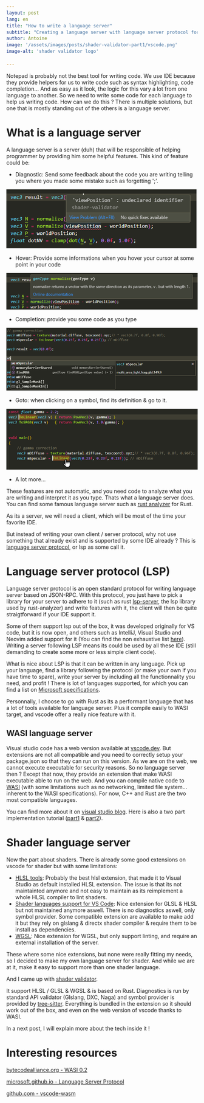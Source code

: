 ```yaml
---
layout: post
lang: en
title: "How to write a language server"
subtitle: "Creating a language server with language server protocol for vscode"
author: Antoine
image: '/assets/images/posts/shader-validator-part1/vscode.png'
image-alt: 'shader validator logo'

---
```


Notepad is probably not the best tool for writing code. We use IDE because they provide helpers for us to write code such as syntax highlighting, code completion... And as easy as it look, the logic for this vary a lot from one language to another. So we need to write some code for each language to help us writing code. How can we do this ? There is multiple solutions, but one that is mostly standing out of the others is a language server.

# What is a language server

A language server is a server (duh) that will be responsible of helping programmer by providing him some helpful features. This kind of feature could be:

- Diagnostic: Send some feedback about the code you are writing telling you where you made some mistake such as forgetting ';'.

![diagnostic](/assets/images/posts/shader-validator-part1/diagnostic.png)

- Hover: Provide some informations when you hover your cursor at some point in your code

![hover](/assets/images/posts/shader-validator-part1/hover.png)

- Completion: provide you some code as you type

![completion](/assets/images/posts/shader-validator-part1/completion.png)

- Goto: when clicking on a symbol, find its definition & go to it.

![goto](/assets/images/posts/shader-validator-part1/goto.png)

- A lot more...

These features are not automatic, and you need code to analyze what you are writing and interpret it as you type. Thats what a language server does. You can find some famous language server such as [rust analyzer](https://rust-analyzer.github.io/) for Rust.

As its a server, we will need a client, which will be most of the time your favorite IDE.

But instead of writing your own client / server protocol, why not use something that already exist and is supported by some IDE already ? This is [language server protocol](https://microsoft.github.io/language-server-protocol/), or lsp as some call it. 

# Language server protocol (LSP)

Language server protocol is an open standard protocol for writing language server based on JSON-RPC. With this protocol, you just have to pick a library for your server to adhere to it (such as rust [lsp-server](https://crates.io/crates/lsp-server), the lsp library used by rust-analyzer) and write features with it, the client will then be quite straigtforward if your IDE support it. 

Some of them support lsp out of the box, it was developed originally for VS code, but it is now open, and others such as IntelliJ, Visual Studio and Neovim added support for it (You can find the non exhaustive list [here](https://microsoft.github.io/language-server-protocol/implementors/tools/)). Writing a server following LSP means its could be used by all these IDE (still demanding to create some more or less simple client code).

What is nice about LSP is that it can be written in any language. Pick up your language, find a library following the protocol (or make your own if you have time to spare), write your server by including all the functionnality you need, and profit ! There is lot of languages supported, for which you can find a list on [Microsoft specifications](https://microsoft.github.io/language-server-protocol/implementors/sdks/).

Personnally, I choose to go with Rust as its a performant language that has a lot of tools available for language server. Plus it compile easily to WASI target, and vscode offer a really nice feature with it.

## WASI language server

Visual studio code has a web version available at [vscode.dev](https://vscode.dev). But extensions are not all compatible and you need to correctly setup your package.json so that they can run on this version. As we are on the web, we cannot execute executable for security reasons. So no language server then ? Except that now, they provide an extension that make WASI executable able to run on the web. And you can compile native code to [WASI](https://wasi.dev/) (with some limitations such as no networking, limited file system... inherent to the WASI specifications). For now, C++ and Rust are the two most compatible languages.

You can find more about it on [visual studio blog](https://code.visualstudio.com/blogs/2023/06/05/vscode-wasm-wasi). Here is also a two part implementation tutorial ([part1](https://code.visualstudio.com/blogs/2024/05/08/wasm) & [part2](https://code.visualstudio.com/blogs/2024/06/07/wasm-part2)).


# Shader language server

Now the part about shaders. There is already some good extensions on vscode for shader but with some limitations:
- [HLSL tools](https://marketplace.visualstudio.com/items?itemName=TimGJones.hlsltools): Probably the best hlsl extension, that made it to Visual Studio as default installed HLSL extension. The issue is that its not maintainted anymore and not easy to maintain as its reimplement a whole HLSL compiler to lint shaders.
- [Shader languages support for VS Code](https://marketplace.visualstudio.com/items?itemName=slevesque.shader): Nice extension for GLSL & HLSL but not maintained anymore aswell. There is no diagnostics aswell, only symbol provider. Some compatible extension are available to make add it but they rely on glslang & directx shader compiler & require them to be install as dependencies.
- [WGSL](https://marketplace.visualstudio.com/items?itemName=PolyMeilex.wgsl): Nice extension for WGSL, but only support linting, and require an external installation of the server.

These where some nice extensions, but none were really fitting my needs, so I decided to make my own language server for shader. And while we are at it, make it easy to support more than one shader language. 

And I came up with [shader validator](https://marketplace.visualstudio.com/items?itemName=antaalt.shader-validator). 

It support HLSL / GLSL & WGSL & is based on Rust. Diagnostics is run by standard API validator (Glslang, DXC, Naga) and symbol provider is provided by [tree-sitter](https://tree-sitter.github.io/tree-sitter/). Everything is bundled in the extension so it should work out of the box, and even on the web version of vscode thanks to WASI.

In a next post, I will explain more about the tech inside it !

# Interesting resources

[bytecodealliance.org - WASI 0.2](https://bytecodealliance.org/articles/WASI-0.2)

[microsoft.github.io - Language Server Protocol](https://microsoft.github.io/language-server-protocol/)

[github.com - vscode-wasm](https://github.com/microsoft/vscode-wasm)